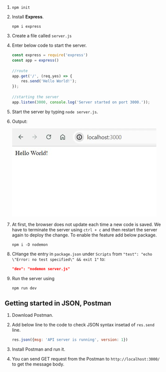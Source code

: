 1. `npm init`
2. Install **Express**.
    
    ```cli
    npm i express
    ```

3. Create a file called `server.js`
4. Enter below code to start the server. 

    ```js
    const express = require('express')
    const app = express()

    //route
    app.get('/', (req,yes) => {
        res.send('Hello World!');
    });

    //starting the server
    app.listen(3000, console.log('Server started on port 3000.'));

    ```

5. Start the server by typing `node server.js`.
6. Output:

    ![server 1](./images/1.JPG)

7. At first, the browser does not update each time a new code is saved. We have to terminate the server using `ctrl + c` and then restart the server again to deploy the change. To enable the feature add below package. 
    ```cli
    npm i -D nodemon
    ```

8. CHange the entry in `package.json` under `Scripts` from `"test": "echo \"Error: no test specified\" && exit 1"` to: 
    ```json
    "dev": "nodemon server.js"
    ```

9. Run the server using 
    ```cli
    npm run dev
    ```


## Getting started in JSON, Postman

1. Download Postman.

2. Add below line to the code to check JSON syntax insetad of `res.send` line. 

    ```js
    res.json({msg: 'API server is running', version: 1})
    ```

3. Install Postman and run it. 
4. You can send GET request from the Postman to `http://localhost:3000/` to get the message body. 
